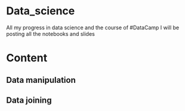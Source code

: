 # Data_science
All my progress in data science and the course of #DataCamp
I will be posting all the notebooks and slides 

# Content
## Data manipulation
## Data joining 

